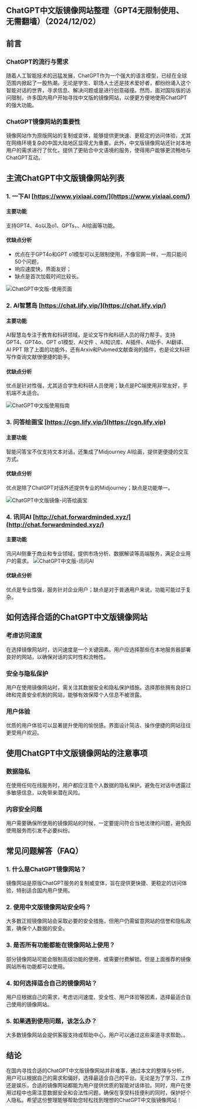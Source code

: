 ## **ChatGPT中文版镜像网站整理（GPT4无限制使用、无需翻墙）（2024/12/02）**

## **前言**

### **ChatGPT的流行与需求**

随着人工智能技术的迅猛发展，ChatGPT作为一个强大的语言模型，已经在全球范围内掀起了一股热潮。无论是学生、职场人士还是技术爱好者，都纷纷涌入这个智能对话的世界，寻求信息、解决问题或是进行创意碰撞。然而，面对国际版的访问限制，许多国内用户开始寻找中文版的镜像网站，以便更方便地使用ChatGPT的强大功能。

### **ChatGPT镜像网站的重要性**

镜像网站作为原版网站的复制或变体，能够提供更快速、更稳定的访问体验，尤其在网络环境复杂的中国大陆地区显得尤为重要。此外，中文版镜像网站还针对本地用户的需求进行了优化，提供了更贴合中文语境的服务，使得用户能够更流畅地与ChatGPT互动。

## **主流ChatGPT中文版镜像网站列表**

### **1. 一下AI [https://www.yixiaai.com/](https://www.yixiaai.com/)**

#### **主要功能**

支持GPT4、4o以及o1、GPTs，、AI绘画等功能。

#### **优缺点分析**

-  优点在于GPT4o和GPT o1模型可以无限制使用，不像官网一样，一周只能问50个问题，
-  响应速度快，界面友好；
-  缺点是首次加载时间比较长。

  ![ChatGPT中文版-使用页面](https://github.com/user-attachments/assets/eb5a941e-0648-4c4c-ae63-9e5b1f8fbb79)


### **2. AI智慧岛 [https://chat.lify.vip/](https://chat.lify.vip/)**

#### **主要功能**

AI智慧岛专注于教育和科研领域，是论文写作和科研人员的得力帮手。支持GPT4、GPT4o、GPT o1模型、AI文件 、AI知识库、AI插件、AI助手、AI翻译、AI PPT
除了上面的功能外，还有Arxiv和Pubmed文献查询的插件，也是论文科研写作查询文献很便捷的助手。

#### **优缺点分析**

优点是针对性强，尤其适合学生和科研人员使用；缺点是PC端使用非常友好，手机端不太适合。

![ChatGPT中文版使用指南](https://github.com/user-attachments/assets/eb980479-0d9d-403b-8493-228841ca6ae5)


### **3. 问答绘画宝 [https://cgn.lify.vip/](https://cgn.lify.vip)**

#### **主要功能**

智能问答宝不仅支持文本对话，还集成了Midjourney AI绘画，提供更便捷的交互方式。

#### **优缺点分析**

优点是除了ChatGPT对话外还提供专业的Midjourney；缺点是功能单一。

![ChatGPT中文版镜像-问答绘画宝](https://github.com/user-attachments/assets/23f09859-752f-464e-857f-6b8ac1d3ca3e)


### **4. 讯问AI [http://chat.forwardminded.xyz/](http://chat.forwardminded.xyz/)**

#### **主要功能**

讯问AI侧重于商业和专业领域，提供市场分析、数据解读等高端服务，满足企业用户的需求。
![ChatGPT中文版-讯问AI](https://github.com/user-attachments/assets/751c9960-78fb-4e42-a42a-d404dd91f385)


#### **优缺点分析**

优点是专业性强，服务针对企业用户；缺点是对于普通用户来说，功能可能过于复杂。


## **如何选择合适的ChatGPT中文版镜像网站**

### **考虑访问速度**

在选择镜像网站时，访问速度是一个关键因素。用户应选择那些在本地服务器部署良好的网站，以确保对话的实时性和流畅性。

### **安全与隐私保护**

用户在使用镜像网站时，需关注其数据安全和隐私保护措施。选择那些拥有良好口碑和完善安全机制的网站，能够有效保障个人信息不被泄露。

### **用户体验**

优质的用户体验可以显著提升使用的愉悦感。界面设计简洁、操作便捷的网站往往更受用户欢迎。

## **使用ChatGPT中文版镜像网站的注意事项**

### **数据隐私**

在使用任何在线服务时，用户都应注意个人数据的隐私保护。避免在对话中透露过多敏感信息，以免带来潜在风险。

### **内容安全问题**

用户需要确保所使用的镜像网站的时候，一定要提问符合当地法律的问题，避免因使用服务而引发不必要纠纷。

## **常见问题解答（FAQ）**

### **1. 什么是ChatGPT镜像网站？**

镜像网站是原版ChatGPT服务的复制或变体，旨在提供更快捷、更稳定的访问体验，特别适合国内用户使用。

### **2. 使用中文版镜像网站安全吗？**

大多数正规镜像网站会采取必要的安全措施，但用户仍需留意网站的信誉和隐私政策，确保个人数据的安全。

### **3. 是否所有功能都能在镜像网站上使用？**

部分镜像网站可能会限制高级功能的使用，或需要付费解锁。但是上面推荐的镜像网站所有功能都可以使用。

### **4. 如何选择适合自己的镜像网站？**

用户应根据自己的需求，考虑访问速度、安全性、用户体验等因素，选择最适合自己使用的镜像网站。

### **5. 如果遇到使用问题，该怎么办？**

大多数镜像网站会提供客服支持或帮助中心，用户可以通过这些渠道寻求帮助。。

## **结论**

在国内寻找合适的ChatGPT中文版镜像网站并非难事，通过本文的整理与分析，用户可以根据自己的需求和偏好，选择最适合自己的平台。无论是为了学习、工作还是娱乐，合适的镜像网站都能为用户提供优质的智能对话体验。同时，用户在使用过程中也需注意数据安全和合法性问题，确保在享受科技便利的同时，保护好个人隐私。希望这份整理能够帮助您轻松找到理想的ChatGPT中文版镜像网站！
